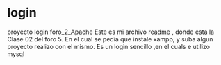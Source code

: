 # login
proyecto login foro_2_Apache
Este es mi archivo readme , donde  esta la Clase 02 del foro 5.
En el cual se pedia que instale xampp, y suba algun proyecto realizo con el mismo.
Es un login sencillo ,en el cuals e utilizo mysql
